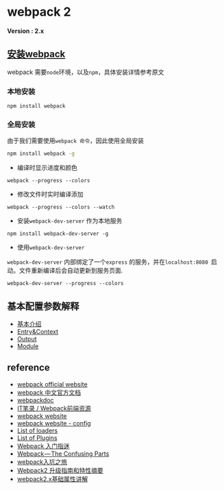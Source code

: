 # webpack 2

**Version : 2.x**

## [安装webpack](https://webpack.js.org/guides/installation/)

webpack 需要`node`环境，以及`npm`，具体安装详情参考原文  

### 本地安装

```shell
npm install webpack
```

### 全局安装

由于我们需要使用`webpack 命令`，因此使用全局安装

```bash
npm install webpack -g
```

* 编译时显示进度和颜色

```
webpack --progress --colors
```

* 修改文件时实时编译添加

```
webpack --progress --colors --watch
```

* 安装`webpack-dev-server` 作为本地服务

```
npm install webpack-dev-server -g
```

* 使用`webpack-dev-server` 

`webpack-dev-server` 内部绑定了一个`express` 的服务，并在`localhost:8080 `启动。文件重新编译后会自动更新到服务页面.

```
webpack-dev-server --progress --colors
```

## 基本配置参数解释

- [基本介绍](docs/Introduction.md)
- [Entry&Context](docs/Entry&Context.md)
- [Output](docs/Output.md)
- [Module](docs/Module.md)

## reference

- [webpack official website](https://webpack.js.org/)  
- [webpack 中文官方文档](https://doc.webpack-china.org/)  
- [webpackdoc](http://webpackdoc.com/usage.html)  
- [IT笔录 / Webpack前端资源](http://itbilu.com/nodejs/npm/Vy6BnJkY-.html)   
- [webpack website](http://webpack.github.io/docs/)   
- [webpack website - config](http://webpack.github.io/docs/configuration.html)    
- [List of loaders](https://webpack.github.io/docs/list-of-loaders.html)    
- [List of Plugins](http://webpack.github.io/docs/list-of-plugins.html)    
- [Webpack 入门指迷](https://segmentfault.com/a/1190000002551952)   
- [Webpack — The Confusing Parts](https://medium.com/@rajaraodv/webpack-the-confusing-parts-58712f8fcad9#.f0cdf0reg)  
- [webpack入坑之旅](http://blog.guowenfh.com/2016/03/24/vue-webpack-01-base/)
- [Webpack2 升级指南和特性摘要](https://segmentfault.com/a/1190000008181955)
- [webpack2.x基础属性讲解](http://www.bubuko.com/infodetail-2007986.html)